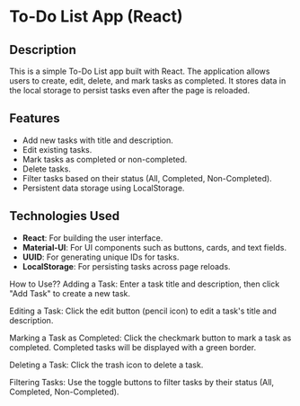 # To-Do List App (React)

## Description
This is a simple To-Do List app built with React. The application allows users to create, edit, delete, and mark tasks as completed. It stores data in the local storage to persist tasks even after the page is reloaded.

## Features
- Add new tasks with title and description.
- Edit existing tasks.
- Mark tasks as completed or non-completed.
- Delete tasks.
- Filter tasks based on their status (All, Completed, Non-Completed).
- Persistent data storage using LocalStorage.

## Technologies Used
- **React**: For building the user interface.
- **Material-UI**: For UI components such as buttons, cards, and text fields.
- **UUID**: For generating unique IDs for tasks.
- **LocalStorage**: For persisting tasks across page reloads.

How to Use??
Adding a Task: Enter a task title and description, then click "Add Task" to create a new task.

Editing a Task: Click the edit button (pencil icon) to edit a task's title and description.

Marking a Task as Completed: Click the checkmark button to mark a task as completed. Completed tasks will be displayed with a green border.

Deleting a Task: Click the trash icon to delete a task.

Filtering Tasks: Use the toggle buttons to filter tasks by their status (All, Completed, Non-Completed).


